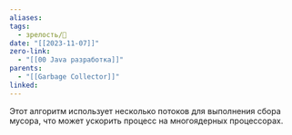 ```yaml
---
aliases: 
tags:
  - зрелость/🌱
date: "[[2023-11-07]]"
zero-link:
  - "[[00 Java разработка]]"
parents:
  - "[[Garbage Collector]]"
linked:
---
```

Этот алгоритм использует несколько потоков для выполнения сбора мусора, что может ускорить процесс на многоядерных процессорах.